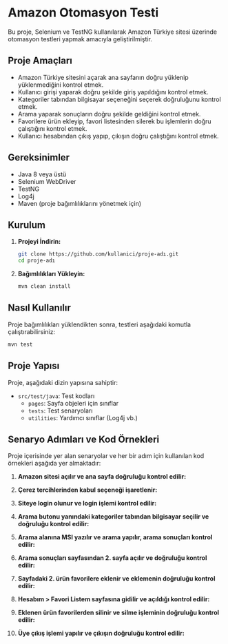 # Amazon Otomasyon Testi

Bu proje, Selenium ve TestNG kullanılarak Amazon Türkiye sitesi üzerinde otomasyon testleri yapmak amacıyla geliştirilmiştir.

## Proje Amaçları

- Amazon Türkiye sitesini açarak ana sayfanın doğru yüklenip yüklenmediğini kontrol etmek.
- Kullanıcı girişi yaparak doğru şekilde giriş yapıldığını kontrol etmek.
- Kategoriler tabından bilgisayar seçeneğini seçerek doğruluğunu kontrol etmek.
- Arama yaparak sonuçların doğru şekilde geldiğini kontrol etmek.
- Favorilere ürün ekleyip, favori listesinden silerek bu işlemlerin doğru çalıştığını kontrol etmek.
- Kullanıcı hesabından çıkış yapıp, çıkışın doğru çalıştığını kontrol etmek.

## Gereksinimler

- Java 8 veya üstü
- Selenium WebDriver
- TestNG
- Log4j
- Maven (proje bağımlılıklarını yönetmek için)

## Kurulum

1. **Projeyi İndirin:**

   ```bash
   git clone https://github.com/kullanici/proje-adı.git
   cd proje-adı
   ```

2. **Bağımlılıkları Yükleyin:**

   ```bash
   mvn clean install
   ```

## Nasıl Kullanılır

Proje bağımlılıkları yüklendikten sonra, testleri aşağıdaki komutla çalıştırabilirsiniz:

```bash
mvn test
```

## Proje Yapısı

Proje, aşağıdaki dizin yapısına sahiptir:

- `src/test/java`: Test kodları
  - `pages`: Sayfa objeleri için sınıflar
  - `tests`: Test senaryoları
  - `utilities`: Yardımcı sınıflar (Log4j vb.)

## Senaryo Adımları ve Kod Örnekleri

Proje içerisinde yer alan senaryolar ve her bir adım için kullanılan kod örnekleri aşağıda yer almaktadır:

1. **Amazon sitesi açılır ve ana sayfa doğruluğu kontrol edilir:**

2. **Çerez tercihlerinden kabul seçeneği işaretlenir:**

3. **Siteye login olunur ve login işlemi kontrol edilir:**

4. **Arama butonu yanındaki kategoriler tabından bilgisayar seçilir ve doğruluğu kontrol edilir:**

5. **Arama alanına MSI yazılır ve arama yapılır, arama sonuçları kontrol edilir:**

6. **Arama sonuçları sayfasından 2. sayfa açılır ve doğruluğu kontrol edilir:**

7. **Sayfadaki 2. ürün favorilere eklenir ve eklemenin doğruluğu kontrol edilir:**

8. **Hesabım > Favori Listem sayfasına gidilir ve açıldığı kontrol edilir:**

9. **Eklenen ürün favorilerden silinir ve silme işleminin doğruluğu kontrol edilir:**

10. **Üye çıkış işlemi yapılır ve çıkışın doğruluğu kontrol edilir:**
